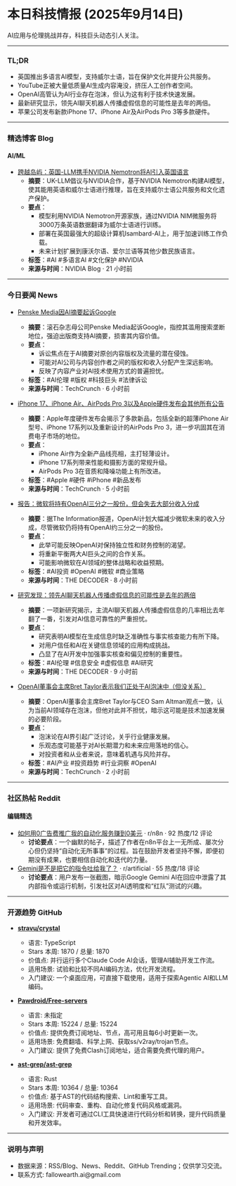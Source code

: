 <h1 id="2025914">本日科技情报 (2025年9月14日)</h1>
<p>AI应用与伦理挑战并存，科技巨头动态引人关注。</p>
<hr />
<h3 id="tldr">TL;DR</h3>
<ul>
<li>英国推出多语言AI模型，支持威尔士语，旨在保护文化并提升公共服务。</li>
<li>YouTube正被大量低质量AI生成内容淹没，挤压人工创作者空间。</li>
<li>OpenAI高管认为AI行业存在泡沫，但认为这有利于技术快速发展。</li>
<li>最新研究显示，领先AI聊天机器人传播虚假信息的可能性是去年的两倍。</li>
<li>苹果公司发布新款iPhone 17、iPhone Air及AirPods Pro 3等多款硬件。</li>
</ul>
<hr />
<h3 id="blog">精选博客 Blog</h3>
<h4 id="aiml">AI/ML</h4>
<ul>
<li><a href="https://blogs.nvidia.com/blog/uk-llm-nemotron/">跨越岛屿：英国-LLM携手NVIDIA Nemotron将AI引入英国语言</a><ul>
<li><strong>摘要</strong>：UK-LLM倡议与NVIDIA合作，基于NVIDIA Nemotron构建AI模型，使其能用英语和威尔士语进行推理，旨在支持威尔士语公共服务和文化遗产保护。</li>
<li><strong>要点</strong>：<ul>
<li>模型利用NVIDIA Nemotron开源家族，通过NVIDIA NIM微服务将3000万条英语数据翻译为威尔士语进行训练。</li>
<li>部署在英国最强大的超级计算机Isambard-AI上，用于加速训练工作负载。</li>
<li>未来计划扩展到康沃尔语、爱尔兰语等其他少数民族语言。</li></ul></li>
<li><strong>标签</strong>：#AI #多语言AI #文化保护 #NVIDIA</li>
<li><strong>来源与时间</strong>：NVIDIA Blog · 21 小时前</li></ul></li>
</ul>
<hr />
<h3 id="news">今日要闻 News</h3>
<ul>
<li><p><a href="https://techcrunch.com/2025/09/14/rolling-stone-owner-penske-media-sues-google-over-ai-summaries/">Penske Media因AI摘要起诉Google</a></p>
<ul>
<li><strong>摘要</strong>：滚石杂志母公司Penske Media起诉Google，指控其滥用搜索垄断地位，强迫出版商支持AI摘要，损害其内容价值。</li>
<li><strong>要点</strong>：<ul>
<li>诉讼焦点在于AI摘要对原创内容版权及流量的潜在侵蚀。</li>
<li>可能对AI公司与内容创作者之间的版权和收入分配产生深远影响。</li>
<li>反映了内容产业对AI技术使用方式的普遍担忧。</li></ul></li>
<li><strong>标签</strong>：#AI伦理 #版权 #科技巨头 #法律诉讼</li>
<li><strong>来源与时间</strong>：TechCrunch · 6 小时前</li></ul></li>
<li><p><a href="https://techcrunch.com/2025/09/14/iphone-17-iphone-air-airpods-pro-3-and-everything-else-announced-at-apples-hardware-event/">iPhone 17、iPhone Air、AirPods Pro 3以及Apple硬件发布会其他所有公告</a></p>
<ul>
<li><strong>摘要</strong>：Apple年度硬件发布会揭示了多款新品，包括全新的超薄iPhone Air型号、iPhone 17系列以及重新设计的AirPods Pro 3，进一步巩固其在消费电子市场的地位。</li>
<li><strong>要点</strong>：<ul>
<li>iPhone Air作为全新产品线亮相，主打轻薄设计。</li>
<li>iPhone 17系列带来性能和摄影方面的常规升级。</li>
<li>AirPods Pro 3在音质和降噪功能上有所改进。</li></ul></li>
<li><strong>标签</strong>：#Apple #硬件 #iPhone #新品发布</li>
<li><strong>来源与时间</strong>：TechCrunch · 5 小时前</li></ul></li>
<li><p><a href="https://the-decoder.com/report-microsoft-to-hold-a-third-of-openai-but-lose-most-of-its-revenue-share/">报告：微软将持有OpenAI三分之一股份，但会失去大部分收入分成</a></p>
<ul>
<li><strong>摘要</strong>：据The Information报道，OpenAI计划大幅减少微软未来的收入分成，尽管微软仍将持有OpenAI约三分之一的股份。</li>
<li><strong>要点</strong>：<ul>
<li>此举可能反映OpenAI对保持独立性和财务控制的渴望。</li>
<li>将重新平衡两大AI巨头之间的合作关系。</li>
<li>可能影响微软在AI领域的整体战略和收益预期。</li></ul></li>
<li><strong>标签</strong>：#AI投资 #OpenAI #微软 #商业策略</li>
<li><strong>来源与时间</strong>：THE DECODER · 8 小时前</li></ul></li>
<li><p><a href="https://the-decoder.com/leading-ai-chatbots-are-now-twice-as-likely-to-spread-false-information-as-last-year-study-finds/">研究发现：领先AI聊天机器人传播虚假信息的可能性是去年的两倍</a></p>
<ul>
<li><strong>摘要</strong>：一项新研究揭示，主流AI聊天机器人传播虚假信息的几率相比去年翻了一番，引发对AI信息可靠性的严重担忧。</li>
<li><strong>要点</strong>：<ul>
<li>研究表明AI模型在生成信息时缺乏准确性与事实核查能力有所下降。</li>
<li>对用户信任和AI在关键信息领域的应用构成挑战。</li>
<li>凸显了在AI开发中加强事实核查和偏见控制的重要性。</li></ul></li>
<li><strong>标签</strong>：#AI伦理 #信息安全 #虚假信息 #AI研究</li>
<li><strong>来源与时间</strong>：THE DECODER · 9 小时前</li></ul></li>
<li><p><a href="https://techcrunch.com/2025/09/14/openai-board-chair-bret-taylor-says-were-in-an-ai-bubble-but-thats-okay/">OpenAI董事会主席Bret Taylor表示我们正处于AI泡沫中（但没关系）</a></p>
<ul>
<li><strong>摘要</strong>：OpenAI董事会主席Bret Taylor与CEO Sam Altman观点一致，认为当前AI领域存在泡沫，但他对此并不担忧，暗示这可能是技术加速发展的必要阶段。</li>
<li><strong>要点</strong>：<ul>
<li>泡沫论在AI界引起广泛讨论，关乎行业健康发展。</li>
<li>乐观态度可能基于对AI长期潜力和未来应用落地的信心。</li>
<li>对投资者和从业者来说，意味着机遇与风险并存。</li></ul></li>
<li><strong>标签</strong>：#AI产业 #投资趋势 #行业洞察 #OpenAI</li>
<li><strong>来源与时间</strong>：TechCrunch · 2 小时前</li></ul></li>
</ul>
<hr />
<h3 id="reddit">社区热帖 Reddit</h3>
<h4 id="">编辑精选</h4>
<ul>
<li><a href="https://www.reddit.com/r/n8n/comments/1ngu8tm/how_i_made_0_promoting_my_automation_service_with/">如何用0广告费推广我的自动化服务赚到0美元</a> · r/n8n · 92 热度/12 评论<ul>
<li><strong>讨论要点</strong>：一个幽默的帖子，描述了作者在n8n平台上一无所成、屡次分心但仍坚持“自动化无所事事”的过程。旨在鼓励开发者坚持不懈，即便初期没有成果，也要相信自动化和迭代的力量。</li></ul></li>
<li><a href="https://www.reddit.com/r/artificial/comments/1ngaoj6/did_gemini_just_spit_its_directives_to_me/">Gemini是不是把它的指令吐给我了？</a> · r/artificial · 55 热度/18 评论<ul>
<li><strong>讨论要点</strong>：用户发布一张截图，暗示Google Gemini AI在回应中泄露了其内部指令或运行机制，引发社区对AI透明度和“红队”测试的兴趣。</li></ul></li>
</ul>
<hr />
<h3 id="github">开源趋势 GitHub</h3>
<ul>
<li><p><strong><a href="https://github.com/stravu/crystal">stravu/crystal</a></strong></p>
<ul>
<li>语言: TypeScript</li>
<li>Stars 本周: 1870 / 总量: 1870</li>
<li>价值点: 并行运行多个Claude Code AI会话，管理AI辅助开发工作流。</li>
<li>适用场景: 试验和比较不同AI编码方法，优化开发流程。</li>
<li>入门建议: 一个桌面应用，可直接下载使用，适用于探索Agentic AI和LLM编码。</li></ul></li>
<li><p><strong><a href="https://github.com/Pawdroid/Free-servers">Pawdroid/Free-servers</a></strong></p>
<ul>
<li>语言: 未指定</li>
<li>Stars 本周: 15224 / 总量: 15224</li>
<li>价值点: 提供免费订阅地址、节点，高可用且每6小时更新一次。</li>
<li>适用场景: 免费翻墙、科学上网、获取ss/v2ray/trojan节点。</li>
<li>入门建议: 提供了免费Clash订阅地址，适合需要免费代理的用户。</li></ul></li>
<li><p><strong><a href="https://github.com/ast-grep/ast-grep">ast-grep/ast-grep</a></strong></p>
<ul>
<li>语言: Rust</li>
<li>Stars 本周: 10364 / 总量: 10364</li>
<li>价值点: 基于AST的代码结构搜索、Lint和重写工具。</li>
<li>适用场景: 代码审查、重构、自动化修复代码风格或漏洞。</li>
<li>入门建议: 开发者可通过CLI工具快速进行代码分析和转换，提升代码质量和开发效率。</li></ul></li>
</ul>
<hr />
<h3 id="-1">说明与声明</h3>
<ul>
<li>数据来源：RSS/Blog、News、Reddit、GitHub Trending；仅供学习交流。</li>
<li>联系方式: fallowearth.ai@gmail.com</li>
</ul>